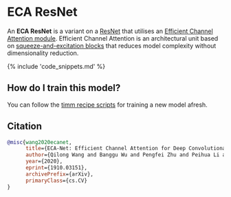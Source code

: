 # ECA ResNet

An **ECA ResNet** is a variant on a [ResNet](https://paperswithcode.com/method/resnet) that utilises an [Efficient Channel Attention module](https://paperswithcode.com/method/efficient-channel-attention). Efficient Channel Attention is an architectural unit based on [squeeze-and-excitation blocks](https://paperswithcode.com/method/squeeze-and-excitation-block) that reduces model complexity without dimensionality reduction. 

{% include 'code_snippets.md' %}

## How do I train this model?

You can follow the [timm recipe scripts](https://rwightman.github.io/pytorch-image-models/scripts/) for training a new model afresh.

## Citation

```BibTeX
@misc{wang2020ecanet,
      title={ECA-Net: Efficient Channel Attention for Deep Convolutional Neural Networks}, 
      author={Qilong Wang and Banggu Wu and Pengfei Zhu and Peihua Li and Wangmeng Zuo and Qinghua Hu},
      year={2020},
      eprint={1910.03151},
      archivePrefix={arXiv},
      primaryClass={cs.CV}
}
```

<!--
Type: model-index
Collections:
- Name: ECAResNet
  Paper:
    Title: 'ECA-Net: Efficient Channel Attention for Deep Convolutional Neural Networks'
    URL: https://paperswithcode.com/paper/eca-net-efficient-channel-attention-for-deep
Models:
- Name: ecaresnet101d
  In Collection: ECAResNet
  Metadata:
    FLOPs: 10377193728
    Parameters: 44570000
    File Size: 178815067
    Architecture:
    - 1x1 Convolution
    - Batch Normalization
    - Bottleneck Residual Block
    - Convolution
    - Efficient Channel Attention
    - Global Average Pooling
    - Max Pooling
    - ReLU
    - Residual Block
    - Residual Connection
    - Softmax
    - Squeeze-and-Excitation Block
    Tasks:
    - Image Classification
    Training Techniques:
    - SGD with Momentum
    - Weight Decay
    Training Data:
    - ImageNet
    Training Resources: 4x RTX 2080Ti GPUs
    ID: ecaresnet101d
    LR: 0.1
    Epochs: 100
    Layers: 101
    Crop Pct: '0.875'
    Batch Size: 256
    Image Size: '224'
    Weight Decay: 0.0001
    Interpolation: bicubic
  Code: https://github.com/rwightman/pytorch-image-models/blob/a7f95818e44b281137503bcf4b3e3e94d8ffa52f/timm/models/resnet.py#L1087
  Weights: https://imvl-automl-sh.oss-cn-shanghai.aliyuncs.com/darts/hyperml/hyperml/job_45402/outputs/ECAResNet101D_281c5844.pth
  Results:
  - Task: Image Classification
    Dataset: ImageNet
    Metrics:
      Top 1 Accuracy: 82.18%
      Top 5 Accuracy: 96.06%
- Name: ecaresnet101d_pruned
  In Collection: ECAResNet
  Metadata:
    FLOPs: 4463972081
    Parameters: 24880000
    File Size: 99852736
    Architecture:
    - 1x1 Convolution
    - Batch Normalization
    - Bottleneck Residual Block
    - Convolution
    - Efficient Channel Attention
    - Global Average Pooling
    - Max Pooling
    - ReLU
    - Residual Block
    - Residual Connection
    - Softmax
    - Squeeze-and-Excitation Block
    Tasks:
    - Image Classification
    Training Techniques:
    - SGD with Momentum
    - Weight Decay
    Training Data:
    - ImageNet
    ID: ecaresnet101d_pruned
    Layers: 101
    Crop Pct: '0.875'
    Image Size: '224'
    Interpolation: bicubic
  Code: https://github.com/rwightman/pytorch-image-models/blob/a7f95818e44b281137503bcf4b3e3e94d8ffa52f/timm/models/resnet.py#L1097
  Weights: https://imvl-automl-sh.oss-cn-shanghai.aliyuncs.com/darts/hyperml/hyperml/job_45610/outputs/ECAResNet101D_P_75a3370e.pth
  Results:
  - Task: Image Classification
    Dataset: ImageNet
    Metrics:
      Top 1 Accuracy: 80.82%
      Top 5 Accuracy: 95.64%
- Name: ecaresnet50d
  In Collection: ECAResNet
  Metadata:
    FLOPs: 5591090432
    Parameters: 25580000
    File Size: 102579290
    Architecture:
    - 1x1 Convolution
    - Batch Normalization
    - Bottleneck Residual Block
    - Convolution
    - Efficient Channel Attention
    - Global Average Pooling
    - Max Pooling
    - ReLU
    - Residual Block
    - Residual Connection
    - Softmax
    - Squeeze-and-Excitation Block
    Tasks:
    - Image Classification
    Training Techniques:
    - SGD with Momentum
    - Weight Decay
    Training Data:
    - ImageNet
    Training Resources: 4x RTX 2080Ti GPUs
    ID: ecaresnet50d
    LR: 0.1
    Epochs: 100
    Layers: 50
    Crop Pct: '0.875'
    Batch Size: 256
    Image Size: '224'
    Weight Decay: 0.0001
    Interpolation: bicubic
  Code: https://github.com/rwightman/pytorch-image-models/blob/a7f95818e44b281137503bcf4b3e3e94d8ffa52f/timm/models/resnet.py#L1045
  Weights: https://imvl-automl-sh.oss-cn-shanghai.aliyuncs.com/darts/hyperml/hyperml/job_45402/outputs/ECAResNet50D_833caf58.pth
  Results:
  - Task: Image Classification
    Dataset: ImageNet
    Metrics:
      Top 1 Accuracy: 80.61%
      Top 5 Accuracy: 95.31%
- Name: ecaresnet50d_pruned
  In Collection: ECAResNet
  Metadata:
    FLOPs: 3250730657
    Parameters: 19940000
    File Size: 79990436
    Architecture:
    - 1x1 Convolution
    - Batch Normalization
    - Bottleneck Residual Block
    - Convolution
    - Efficient Channel Attention
    - Global Average Pooling
    - Max Pooling
    - ReLU
    - Residual Block
    - Residual Connection
    - Softmax
    - Squeeze-and-Excitation Block
    Tasks:
    - Image Classification
    Training Techniques:
    - SGD with Momentum
    - Weight Decay
    Training Data:
    - ImageNet
    ID: ecaresnet50d_pruned
    Layers: 50
    Crop Pct: '0.875'
    Image Size: '224'
    Interpolation: bicubic
  Code: https://github.com/rwightman/pytorch-image-models/blob/a7f95818e44b281137503bcf4b3e3e94d8ffa52f/timm/models/resnet.py#L1055
  Weights: https://imvl-automl-sh.oss-cn-shanghai.aliyuncs.com/darts/hyperml/hyperml/job_45899/outputs/ECAResNet50D_P_9c67f710.pth
  Results:
  - Task: Image Classification
    Dataset: ImageNet
    Metrics:
      Top 1 Accuracy: 79.71%
      Top 5 Accuracy: 94.88%
- Name: ecaresnetlight
  In Collection: ECAResNet
  Metadata:
    FLOPs: 5276118784
    Parameters: 30160000
    File Size: 120956612
    Architecture:
    - 1x1 Convolution
    - Batch Normalization
    - Bottleneck Residual Block
    - Convolution
    - Efficient Channel Attention
    - Global Average Pooling
    - Max Pooling
    - ReLU
    - Residual Block
    - Residual Connection
    - Softmax
    - Squeeze-and-Excitation Block
    Tasks:
    - Image Classification
    Training Techniques:
    - SGD with Momentum
    - Weight Decay
    Training Data:
    - ImageNet
    ID: ecaresnetlight
    Crop Pct: '0.875'
    Image Size: '224'
    Interpolation: bicubic
  Code: https://github.com/rwightman/pytorch-image-models/blob/a7f95818e44b281137503bcf4b3e3e94d8ffa52f/timm/models/resnet.py#L1077
  Weights: https://imvl-automl-sh.oss-cn-shanghai.aliyuncs.com/darts/hyperml/hyperml/job_45402/outputs/ECAResNetLight_4f34b35b.pth
  Results:
  - Task: Image Classification
    Dataset: ImageNet
    Metrics:
      Top 1 Accuracy: 80.46%
      Top 5 Accuracy: 95.25%
-->
